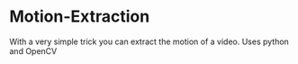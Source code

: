 # Motion-Extraction
With a very simple trick you can extract the motion of a video. Uses python and OpenCV
